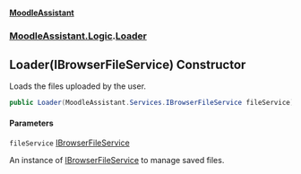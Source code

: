 #### [MoodleAssistant](index.md 'index')
### [MoodleAssistant.Logic](MoodleAssistant.Logic.md 'MoodleAssistant.Logic').[Loader](MoodleAssistant.Logic.Loader.md 'MoodleAssistant.Logic.Loader')

## Loader(IBrowserFileService) Constructor

Loads the files uploaded by the user.

```csharp
public Loader(MoodleAssistant.Services.IBrowserFileService fileService);
```
#### Parameters

<a name='MoodleAssistant.Logic.Loader.Loader(MoodleAssistant.Services.IBrowserFileService).fileService'></a>

`fileService` [IBrowserFileService](MoodleAssistant.Services.IBrowserFileService.md 'MoodleAssistant.Services.IBrowserFileService')

An instance of [IBrowserFileService](MoodleAssistant.Services.IBrowserFileService.md 'MoodleAssistant.Services.IBrowserFileService') to manage saved files.